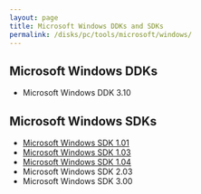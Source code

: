 ```yaml
---
layout: page
title: Microsoft Windows DDKs and SDKs
permalink: /disks/pc/tools/microsoft/windows/
---
```


Microsoft Windows DDKs
---

* Microsoft Windows DDK 3.10

Microsoft Windows SDKs
---

* [Microsoft Windows SDK 1.01](/disks/pc/tools/microsoft/windows/sdk/1.01/)
* [Microsoft Windows SDK 1.03](/disks/pc/tools/microsoft/windows/sdk/1.03/)
* [Microsoft Windows SDK 1.04](/disks/pc/tools/microsoft/windows/sdk/1.04/)
* Microsoft Windows SDK 2.03
* Microsoft Windows SDK 3.00
